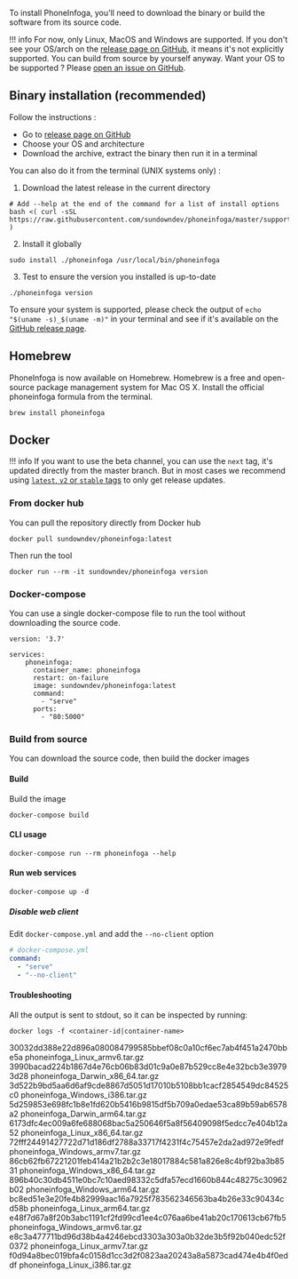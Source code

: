 To install PhoneInfoga, you'll need to download the binary or build the software from its source code.

!!! info
    For now, only Linux, MacOS and Windows are supported. If you don't see your OS/arch on the [release page on GitHub](https://github.com/sundowndev/phoneinfoga/releases), it means it's not explicitly supported. You can build from source by yourself anyway. Want your OS to be supported ? Please [open an issue on GitHub](https://github.com/sundowndev/phoneinfoga/issues).

## Binary installation (recommended)

Follow the instructions :

- Go to [release page on GitHub](https://github.com/sundowndev/phoneinfoga/releases)
- Choose your OS and architecture
- Download the archive, extract the binary then run it in a terminal

You can also do it from the terminal (UNIX systems only) :

1. Download the latest release in the current directory

```
# Add --help at the end of the command for a list of install options
bash <( curl -sSL https://raw.githubusercontent.com/sundowndev/phoneinfoga/master/support/scripts/install )
```

2. Install it globally
```
sudo install ./phoneinfoga /usr/local/bin/phoneinfoga
```

3. Test to ensure the version you installed is up-to-date
```
./phoneinfoga version
```

To ensure your system is supported, please check the output of `echo "$(uname -s)_$(uname -m)"` in your terminal and see if it's available on the [GitHub release page](https://github.com/sundowndev/phoneinfoga/releases).

## Homebrew

PhoneInfoga is now available on Homebrew. Homebrew is a free and open-source package management system for Mac OS X. Install the official phoneinfoga formula from the terminal.

```shell
brew install phoneinfoga
```

## Docker

!!! info
    If you want to use the beta channel, you can use the `next` tag, it's updated directly from the master branch. But in most cases we recommend using [`latest`, `v2` or `stable` tags](https://hub.docker.com/r/sundowndev/phoneinfoga/tags) to only get release updates.

### From docker hub

You can pull the repository directly from Docker hub

```shell
docker pull sundowndev/phoneinfoga:latest
```

Then run the tool

```shell
docker run --rm -it sundowndev/phoneinfoga version
```

### Docker-compose

You can use a single docker-compose file to run the tool without downloading the source code.

```
version: '3.7'

services:
    phoneinfoga:
      container_name: phoneinfoga
      restart: on-failure
      image: sundowndev/phoneinfoga:latest
      command:
        - "serve"
      ports:
        - "80:5000"
```

### Build from source

You can download the source code, then build the docker images

#### Build

Build the image 

```shell
docker-compose build
```

#### CLI usage

```shell
docker-compose run --rm phoneinfoga --help
```

#### Run web services

```shell
docker-compose up -d
```

##### Disable web client

Edit `docker-compose.yml` and add the `--no-client` option

```yaml
# docker-compose.yml
command:
  - "serve"
  - "--no-client"                                
```

#### Troubleshooting

All the output is sent to stdout, so it can be inspected by running:

```shell
docker logs -f <container-id|container-name>
```
30032dd388e22d896a080084799585bbef08c0a10cf6ec7ab4f451a2470bbe5a  phoneinfoga_Linux_armv6.tar.gz
3990bacad224b1867d4e76cb06b83d01c9a0e87b529cc8e4e32bcb3e39793d28  phoneinfoga_Darwin_x86_64.tar.gz
3d522b9bd5aa6d6af9cde8867d5051d17010b5108bb1cacf2854549dc84525c0  phoneinfoga_Windows_i386.tar.gz
5d259853e698fc1b8e1fd620b5416b9815df5b709a0edae53ca89b59ab6578a2  phoneinfoga_Darwin_arm64.tar.gz
6173dfc4ec009a6fe688068bac5a250646f5a8f56409098f5edcc7e404b12a52  phoneinfoga_Linux_x86_64.tar.gz
72fff24491427722d71d186df2788a33717f4231f4c75457e2da2ad972e9fedf  phoneinfoga_Windows_armv7.tar.gz
86cb62fb67221201feb414a21b2b2c3e18017884c581a826e8c4bf92ba3b8531  phoneinfoga_Windows_x86_64.tar.gz
896b40c30db4511e0bc7c10aed98332c5dfa57ecd1660b844c48275c30962b02  phoneinfoga_Windows_arm64.tar.gz
bc8ed51e3e20fe4b82999aac16a7925f783562346563ba4b26e33c90434cd58b  phoneinfoga_Linux_arm64.tar.gz
e48f7d67a8f20b3abc1191cf2fd99cd1ee4c076aa6be41ab20c170613cb67fb5  phoneinfoga_Windows_armv6.tar.gz
e8c3a477711bd96d38b4a4246ebcd3303a303a0b32de3b5f92b040edc52f0372  phoneinfoga_Linux_armv7.tar.gz
f0d94a8bec019bfa4c0158d1cc3d2f0823aa20243a8a5873cad474e4b4f0eddf  phoneinfoga_Linux_i386.tar.gz
